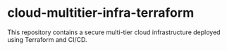 # cloud-multitier-infra-terraform
This repository contains a secure multi-tier cloud infrastructure deployed using Terraform and CI/CD.

